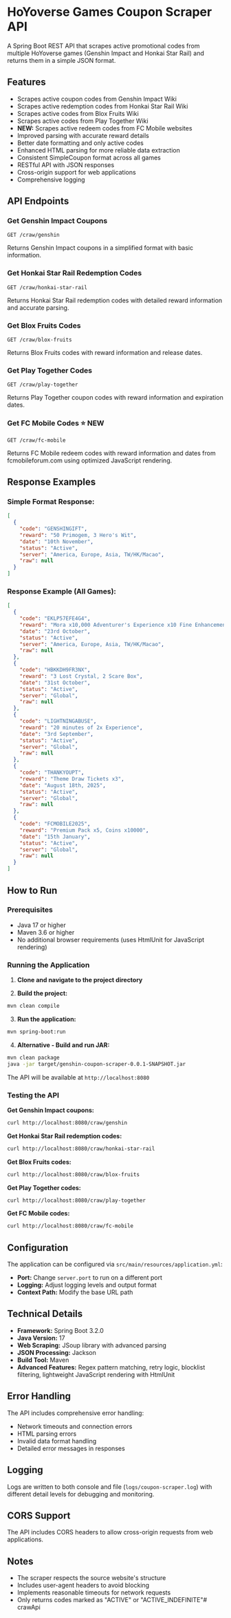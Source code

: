 # HoYoverse Games Coupon Scraper API

A Spring Boot REST API that scrapes active promotional codes from multiple HoYoverse games (Genshin Impact and Honkai Star Rail) and returns them in a simple JSON format.

## Features

- Scrapes active coupon codes from Genshin Impact Wiki
- Scrapes active redemption codes from Honkai Star Rail Wiki
- Scrapes active codes from Blox Fruits Wiki
- Scrapes active codes from Play Together Wiki
- **NEW:** Scrapes active redeem codes from FC Mobile websites
- Improved parsing with accurate reward details
- Better date formatting and only active codes
- Enhanced HTML parsing for more reliable data extraction
- Consistent SimpleCoupon format across all games
- RESTful API with JSON responses
- Cross-origin support for web applications
- Comprehensive logging

## API Endpoints

### Get Genshin Impact Coupons
```
GET /craw/genshin
```

Returns Genshin Impact coupons in a simplified format with basic information.

### Get Honkai Star Rail Redemption Codes
```
GET /craw/honkai-star-rail
```

Returns Honkai Star Rail redemption codes with detailed reward information and accurate parsing.

### Get Blox Fruits Codes
```
GET /craw/blox-fruits
```

Returns Blox Fruits codes with reward information and release dates.

### Get Play Together Codes
```
GET /craw/play-together
```

Returns Play Together coupon codes with reward information and expiration dates.

### Get FC Mobile Codes ⭐ NEW
```
GET /craw/fc-mobile
```

Returns FC Mobile redeem codes with reward information and dates from fcmobileforum.com using optimized JavaScript rendering.

## Response Examples

### Simple Format Response:
```json
[
  {
    "code": "GENSHINGIFT",
    "reward": "50 Primogem, 3 Hero's Wit",
    "date": "10th November",
    "status": "Active",
    "server": "America, Europe, Asia, TW/HK/Macao",
    "raw": null
  }
]
```

### Response Example (All Games):
```json
[
  {
    "code": "EKLP57EFE4G4",
    "reward": "Mora x10,000 Adventurer's Experience x10 Fine Enhancement Ore x5 Jueyun Chili Chicken x5 Stir-Fried Fish Noodles x5",
    "date": "23rd October",
    "status": "Active",
    "server": "America, Europe, Asia, TW/HK/Macao",
    "raw": null
  },
  {
    "code": "HBKKDH9FR3NX",
    "reward": "3 Lost Crystal, 2 Scare Box",
    "date": "31st October",
    "status": "Active",
    "server": "Global",
    "raw": null
  },
  {
    "code": "LIGHTNINGABUSE",
    "reward": "20 minutes of 2x Experience",
    "date": "3rd September",
    "status": "Active",
    "server": "Global",
    "raw": null
  },
  {
    "code": "THANKYOUPT",
    "reward": "Theme Draw Tickets x3",
    "date": "August 18th, 2025",
    "status": "Active",
    "server": "Global",
    "raw": null
  },
  {
    "code": "FCMOBILE2025",
    "reward": "Premium Pack x5, Coins x10000",
    "date": "15th January",
    "status": "Active",
    "server": "Global",
    "raw": null
  }
]
```

## How to Run

### Prerequisites
- Java 17 or higher
- Maven 3.6 or higher
- No additional browser requirements (uses HtmlUnit for JavaScript rendering)

### Running the Application

1. **Clone and navigate to the project directory**

2. **Build the project:**
```bash
mvn clean compile
```

3. **Run the application:**
```bash
mvn spring-boot:run
```

4. **Alternative - Build and run JAR:**
```bash
mvn clean package
java -jar target/genshin-coupon-scraper-0.0.1-SNAPSHOT.jar
```

The API will be available at `http://localhost:8080`

### Testing the API

**Get Genshin Impact coupons:**
```bash
curl http://localhost:8080/craw/genshin
```

**Get Honkai Star Rail redemption codes:**
```bash
curl http://localhost:8080/craw/honkai-star-rail
```

**Get Blox Fruits codes:**
```bash
curl http://localhost:8080/craw/blox-fruits
```

**Get Play Together codes:**
```bash
curl http://localhost:8080/craw/play-together
```

**Get FC Mobile codes:**
```bash
curl http://localhost:8080/craw/fc-mobile
```

## Configuration

The application can be configured via `src/main/resources/application.yml`:

- **Port:** Change `server.port` to run on a different port
- **Logging:** Adjust logging levels and output format
- **Context Path:** Modify the base URL path

## Technical Details

- **Framework:** Spring Boot 3.2.0
- **Java Version:** 17
- **Web Scraping:** JSoup library with advanced parsing
- **JSON Processing:** Jackson
- **Build Tool:** Maven
- **Advanced Features:** Regex pattern matching, retry logic, blocklist filtering, lightweight JavaScript rendering with HtmlUnit

## Error Handling

The API includes comprehensive error handling:
- Network timeouts and connection errors
- HTML parsing errors
- Invalid data format handling
- Detailed error messages in responses

## Logging

Logs are written to both console and file (`logs/coupon-scraper.log`) with different detail levels for debugging and monitoring.

## CORS Support

The API includes CORS headers to allow cross-origin requests from web applications.

## Notes

- The scraper respects the source website's structure
- Includes user-agent headers to avoid blocking
- Implements reasonable timeouts for network requests
- Only returns codes marked as "ACTIVE" or "ACTIVE_INDEFINITE"#   c r a w A p i  
 